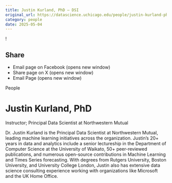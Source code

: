 ```yaml
---
title: Justin Kurland, PhD – DSI
original_url: https://datascience.uchicago.edu/people/justin-kurland-phd
category: people
date: 2025-05-04
---
```


<!-- Table-like structure detected -->

!

## Share

* Email page on Facebook (opens new window)
* Share page on X (opens new window)
* Email Page (opens new window)

<!-- Table-like structure detected -->

People

# Justin Kurland, PhD

Instructor; Principal Data Scientist at Northwestern Mutual

Dr. Justin Kurland is the Principal Data Scientist at Northwestern Mutual, leading machine learning initiatives across the organization. Justin’s 20+ years in data and analytics include a senior lectureship in the Department of Computer Science at the University of Waikato, 50+ peer-reviewed publications, and numerous open-source contributions in Machine Learning and Times Series forecasting. With degrees from Rutgers University, Boston University, and University College London, Justin also has extensive data science consulting experience working with organizations like Microsoft and the UK Home Office.